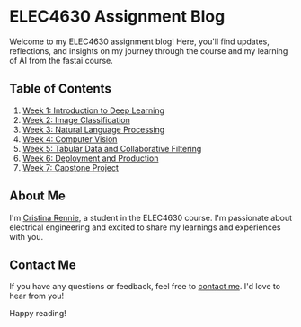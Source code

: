 # ELEC4630 Assignment Blog

Welcome to my ELEC4630 assignment blog! Here, you'll find updates, reflections, and insights on my journey through the course and my learning of AI from the fastai course.

## Table of Contents

1. [Week 1: Introduction to Deep Learning](2024-04-15-week1.md)
2. [Week 2: Image Classification](2024-04-15-week2.md)
3. [Week 3: Natural Language Processing](2024-04-15-week3.md)
4. [Week 4: Computer Vision](2024-04-15-week4.md)
5. [Week 5: Tabular Data and Collaborative Filtering](2024-04-15-week5.md)
6. [Week 6: Deployment and Production](2024-04-15-week6.md)
7. [Week 7: Capstone Project](2024-04-15-week7.md)

## About Me

I'm [Cristina Rennie](about.md), a student in the ELEC4630 course. I'm passionate about electrical engineering and excited to share my learnings and experiences with you.

## Contact Me

If you have any questions or feedback, feel free to [contact me](contact.md). I'd love to hear from you!

Happy reading!

